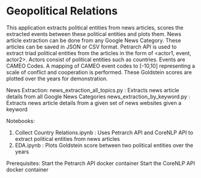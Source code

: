 # Geopolitical Relations

This application extracts political entities from news articles, scores the extracted events between these political entities and plots them. News article extraction can be done from any Google News Category. These articles can be saved in JSON or CSV format. Petrarch API is used to extract triad political entities from the articles in the form of <actor1, event, actor2>. Actors consist of political entities such as countries. Events are CAMEO Codes. A mapping of CAMEO event codes to [-10,10] representing a scale of conflict and cooperation is performed. These Goldstein scores are plotted over the years for demonstration.

News Extraction:
news_extraction_all_topics.py : Extracts news article details from all Google News Categories
news_extraction_by_keyword.py : Extracts news article details from a given set of news websites given a keyword

Notebooks:
01. Collect Country Relations.ipynb : Uses Petrarch API and CoreNLP API to extract political entities from news articles
02. EDA.ipynb : Plots Goldstein score between two political entities over the years

Prerequisites:
Start the Petrarch API docker container
Start the CoreNLP API docker container

